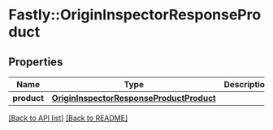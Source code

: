 # Fastly::OriginInspectorResponseProduct

## Properties

| Name | Type | Description | Notes |
| ---- | ---- | ----------- | ----- |
| **product** | [**OriginInspectorResponseProductProduct**](OriginInspectorResponseProductProduct.md) |  | [optional] |

[[Back to API list]](../../README.md#endpoints) [[Back to README]](../../README.md)

